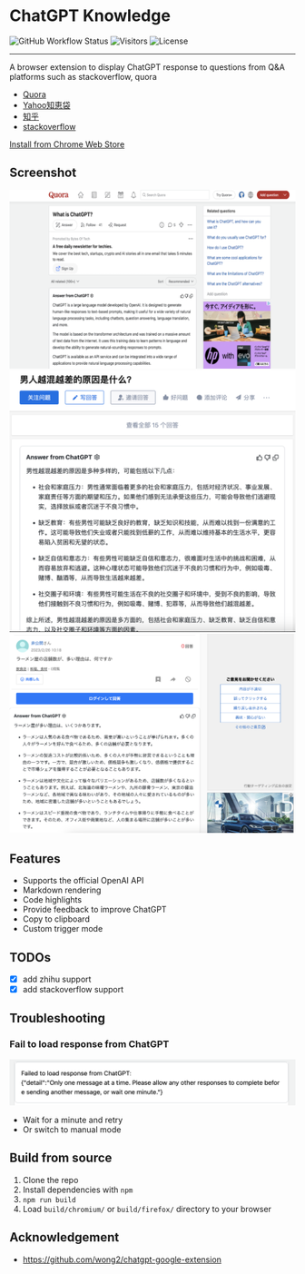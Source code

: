 # ChatGPT Knowledge

![GitHub Workflow Status](https://github.com/xubujie/chatgpt-knowledge/actions/workflows/pre-release-build.yml/badge.svg)
![Visitors](https://api.visitorbadge.io/api/visitors?path=https%3A%2F%2Fgithub.com%2Fxubujie%2Fchatgpt-knowledge&label=VISITORS&countColor=%23dce775&style=flat-square)
![License](https://img.shields.io/github/license/wong2/chatgpt-google-extension)

---

A browser extension to display ChatGPT response to questions from Q&A platforms such as stackoverflow, quora
* [Quora](https://www.quora.com/)
* [Yahoo知恵袋](https://chiebukuro.yahoo.co.jp/)
* [知乎](https://www.zhihu.com/)
* [stackoverflow](https://stackoverflow.com/)

[Install from Chrome Web Store](https://chrome.google.com/webstore/detail/chatgpt-knowledge/chdldcpcjochbemlaclnckfkeaojibao)

## Screenshot

![quora](screenshots/quora.png?raw=true)
![zhihu](screenshots/zhihu.png?raw=true)
![yahoo](screenshots/yahoo.png?raw=true)

## Features

- Supports the official OpenAI API
- Markdown rendering
- Code highlights
- Provide feedback to improve ChatGPT
- Copy to clipboard
- Custom trigger mode

## TODOs

- [x] add zhihu support
- [x] add stackoverflow support

## Troubleshooting

### Fail to load response from ChatGPT
![failure](screenshots/failure.png)

* Wait for a minute and retry
* Or switch to manual mode

## Build from source

1. Clone the repo
2. Install dependencies with `npm`
3. `npm run build`
4. Load `build/chromium/` or `build/firefox/` directory to your browser


## Acknowledgement

* https://github.com/wong2/chatgpt-google-extension